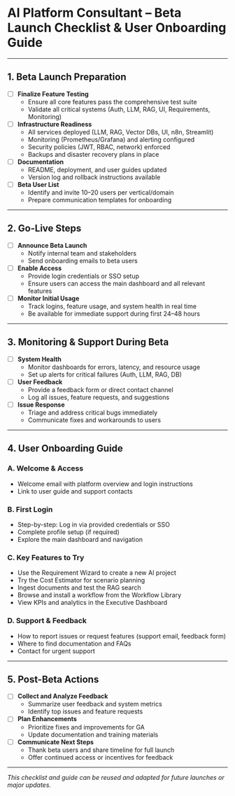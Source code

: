 # AI Platform Consultant – Beta Launch Checklist & User Onboarding Guide

---

## 1. Beta Launch Preparation

- [ ] **Finalize Feature Testing**
  - Ensure all core features pass the comprehensive test suite
  - Validate all critical systems (Auth, LLM, RAG, UI, Requirements, Monitoring)
- [ ] **Infrastructure Readiness**
  - All services deployed (LLM, RAG, Vector DBs, UI, n8n, Streamlit)
  - Monitoring (Prometheus/Grafana) and alerting configured
  - Security policies (JWT, RBAC, network) enforced
  - Backups and disaster recovery plans in place
- [ ] **Documentation**
  - README, deployment, and user guides updated
  - Version log and rollback instructions available
- [ ] **Beta User List**
  - Identify and invite 10–20 users per vertical/domain
  - Prepare communication templates for onboarding

---

## 2. Go-Live Steps

- [ ] **Announce Beta Launch**
  - Notify internal team and stakeholders
  - Send onboarding emails to beta users
- [ ] **Enable Access**
  - Provide login credentials or SSO setup
  - Ensure users can access the main dashboard and all relevant features
- [ ] **Monitor Initial Usage**
  - Track logins, feature usage, and system health in real time
  - Be available for immediate support during first 24–48 hours

---

## 3. Monitoring & Support During Beta

- [ ] **System Health**
  - Monitor dashboards for errors, latency, and resource usage
  - Set up alerts for critical failures (Auth, LLM, RAG, DB)
- [ ] **User Feedback**
  - Provide a feedback form or direct contact channel
  - Log all issues, feature requests, and suggestions
- [ ] **Issue Response**
  - Triage and address critical bugs immediately
  - Communicate fixes and workarounds to users

---

## 4. User Onboarding Guide

### A. Welcome & Access
- Welcome email with platform overview and login instructions
- Link to user guide and support contacts

### B. First Login
- Step-by-step: Log in via provided credentials or SSO
- Complete profile setup (if required)
- Explore the main dashboard and navigation

### C. Key Features to Try
- Use the Requirement Wizard to create a new AI project
- Try the Cost Estimator for scenario planning
- Ingest documents and test the RAG search
- Browse and install a workflow from the Workflow Library
- View KPIs and analytics in the Executive Dashboard

### D. Support & Feedback
- How to report issues or request features (support email, feedback form)
- Where to find documentation and FAQs
- Contact for urgent support

---

## 5. Post-Beta Actions

- [ ] **Collect and Analyze Feedback**
  - Summarize user feedback and system metrics
  - Identify top issues and feature requests
- [ ] **Plan Enhancements**
  - Prioritize fixes and improvements for GA
  - Update documentation and training materials
- [ ] **Communicate Next Steps**
  - Thank beta users and share timeline for full launch
  - Offer continued access or incentives for feedback

---

*This checklist and guide can be reused and adapted for future launches or major updates.* 